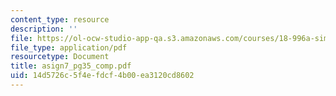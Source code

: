 ```yaml
---
content_type: resource
description: ''
file: https://ol-ocw-studio-app-qa.s3.amazonaws.com/courses/18-996a-simplicity-theory-spring-2004/14d5726c5f4efdcf4b00ea3120cd8602_asign7_pg35_comp.pdf
file_type: application/pdf
resourcetype: Document
title: asign7_pg35_comp.pdf
uid: 14d5726c-5f4e-fdcf-4b00-ea3120cd8602
---
```

